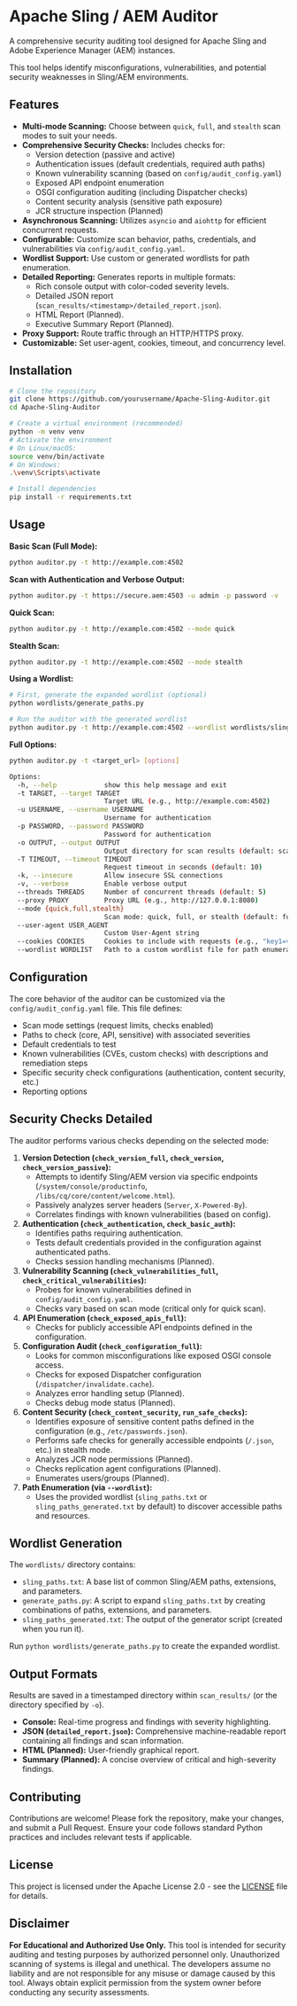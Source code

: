 # Apache Sling / AEM Auditor

A comprehensive security auditing tool designed for Apache Sling and Adobe Experience Manager (AEM) instances.

This tool helps identify misconfigurations, vulnerabilities, and potential security weaknesses in Sling/AEM environments.

## Features

- **Multi-mode Scanning:** Choose between `quick`, `full`, and `stealth` scan modes to suit your needs.
- **Comprehensive Security Checks:** Includes checks for:
    - Version detection (passive and active)
    - Authentication issues (default credentials, required auth paths)
    - Known vulnerability scanning (based on `config/audit_config.yaml`)
    - Exposed API endpoint enumeration
    - OSGI configuration auditing (including Dispatcher checks)
    - Content security analysis (sensitive path exposure)
    - JCR structure inspection (Planned)
- **Asynchronous Scanning:** Utilizes `asyncio` and `aiohttp` for efficient concurrent requests.
- **Configurable:** Customize scan behavior, paths, credentials, and vulnerabilities via `config/audit_config.yaml`.
- **Wordlist Support:** Use custom or generated wordlists for path enumeration.
- **Detailed Reporting:** Generates reports in multiple formats:
    - Rich console output with color-coded severity levels.
    - Detailed JSON report (`scan_results/<timestamp>/detailed_report.json`).
    - HTML Report (Planned).
    - Executive Summary Report (Planned).
- **Proxy Support:** Route traffic through an HTTP/HTTPS proxy.
- **Customizable:** Set user-agent, cookies, timeout, and concurrency level.

## Installation

```bash
# Clone the repository
git clone https://github.com/yourusername/Apache-Sling-Auditor.git
cd Apache-Sling-Auditor

# Create a virtual environment (recommended)
python -m venv venv
# Activate the environment
# On Linux/macOS:
source venv/bin/activate
# On Windows:
.\venv\Scripts\activate

# Install dependencies
pip install -r requirements.txt
```

## Usage

**Basic Scan (Full Mode):**
```bash
python auditor.py -t http://example.com:4502
```

**Scan with Authentication and Verbose Output:**
```bash
python auditor.py -t https://secure.aem:4503 -u admin -p password -v
```

**Quick Scan:**
```bash
python auditor.py -t http://example.com:4502 --mode quick
```

**Stealth Scan:**
```bash
python auditor.py -t http://example.com:4502 --mode stealth
```

**Using a Wordlist:**
```bash
# First, generate the expanded wordlist (optional)
python wordlists/generate_paths.py

# Run the auditor with the generated wordlist
python auditor.py -t http://example.com:4502 --wordlist wordlists/sling_paths_generated.txt
```

**Full Options:**
```bash
python auditor.py -t <target_url> [options]

Options:
  -h, --help            show this help message and exit
  -t TARGET, --target TARGET
                        Target URL (e.g., http://example.com:4502)
  -u USERNAME, --username USERNAME
                        Username for authentication
  -p PASSWORD, --password PASSWORD
                        Password for authentication
  -o OUTPUT, --output OUTPUT
                        Output directory for scan results (default: scan_results)
  -T TIMEOUT, --timeout TIMEOUT
                        Request timeout in seconds (default: 10)
  -k, --insecure        Allow insecure SSL connections
  -v, --verbose         Enable verbose output
  --threads THREADS     Number of concurrent threads (default: 5)
  --proxy PROXY         Proxy URL (e.g., http://127.0.0.1:8080)
  --mode {quick,full,stealth}
                        Scan mode: quick, full, or stealth (default: full)
  --user-agent USER_AGENT
                        Custom User-Agent string
  --cookies COOKIES     Cookies to include with requests (e.g., "key1=val1; key2=val2")
  --wordlist WORDLIST   Path to a custom wordlist file for path enumeration
```

## Configuration

The core behavior of the auditor can be customized via the `config/audit_config.yaml` file. This file defines:
- Scan mode settings (request limits, checks enabled)
- Paths to check (core, API, sensitive) with associated severities
- Default credentials to test
- Known vulnerabilities (CVEs, custom checks) with descriptions and remediation steps
- Specific security check configurations (authentication, content security, etc.)
- Reporting options

## Security Checks Detailed

The auditor performs various checks depending on the selected mode:

1.  **Version Detection (`check_version_full`, `check_version`, `check_version_passive`):**
    *   Attempts to identify Sling/AEM version via specific endpoints (`/system/console/productinfo`, `/libs/cq/core/content/welcome.html`).
    *   Passively analyzes server headers (`Server`, `X-Powered-By`).
    *   Correlates findings with known vulnerabilities (based on config).
2.  **Authentication (`check_authentication`, `check_basic_auth`):**
    *   Identifies paths requiring authentication.
    *   Tests default credentials provided in the configuration against authenticated paths.
    *   Checks session handling mechanisms (Planned).
3.  **Vulnerability Scanning (`check_vulnerabilities_full`, `check_critical_vulnerabilities`):**
    *   Probes for known vulnerabilities defined in `config/audit_config.yaml`.
    *   Checks vary based on scan mode (critical only for quick scan).
4.  **API Enumeration (`check_exposed_apis_full`):**
    *   Checks for publicly accessible API endpoints defined in the configuration.
5.  **Configuration Audit (`check_configuration_full`):**
    *   Looks for common misconfigurations like exposed OSGI console access.
    *   Checks for exposed Dispatcher configuration (`/dispatcher/invalidate.cache`).
    *   Analyzes error handling setup (Planned).
    *   Checks debug mode status (Planned).
6.  **Content Security (`check_content_security`, `run_safe_checks`):**
    *   Identifies exposure of sensitive content paths defined in the configuration (e.g., `/etc/passwords.json`).
    *   Performs safe checks for generally accessible endpoints (`/.json`, etc.) in stealth mode.
    *   Analyzes JCR node permissions (Planned).
    *   Checks replication agent configurations (Planned).
    *   Enumerates users/groups (Planned).
7.  **Path Enumeration (via `--wordlist`):**
    *   Uses the provided wordlist (`sling_paths.txt` or `sling_paths_generated.txt` by default) to discover accessible paths and resources.

## Wordlist Generation

The `wordlists/` directory contains:
- `sling_paths.txt`: A base list of common Sling/AEM paths, extensions, and parameters.
- `generate_paths.py`: A script to expand `sling_paths.txt` by creating combinations of paths, extensions, and parameters.
- `sling_paths_generated.txt`: The output of the generator script (created when you run it).

Run `python wordlists/generate_paths.py` to create the expanded wordlist.

## Output Formats

Results are saved in a timestamped directory within `scan_results/` (or the directory specified by `-o`).
- **Console:** Real-time progress and findings with severity highlighting.
- **JSON (`detailed_report.json`):** Comprehensive machine-readable report containing all findings and scan information.
- **HTML (Planned):** User-friendly graphical report.
- **Summary (Planned):** A concise overview of critical and high-severity findings.

## Contributing

Contributions are welcome! Please fork the repository, make your changes, and submit a Pull Request. Ensure your code follows standard Python practices and includes relevant tests if applicable.

## License

This project is licensed under the Apache License 2.0 - see the [LICENSE](LICENSE) file for details.

## Disclaimer

**For Educational and Authorized Use Only.**
This tool is intended for security auditing and testing purposes by authorized personnel only. Unauthorized scanning of systems is illegal and unethical. The developers assume no liability and are not responsible for any misuse or damage caused by this tool. Always obtain explicit permission from the system owner before conducting any security assessments.
